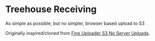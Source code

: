 # Treehouse Receiving

As simple as possible, but no simpler, browser based upload to S3

Originally inspired/cloned from [Fine Uploader S3 No Server Uploads](http://docs.fineuploader.com/features/no-server-uploads.html).
